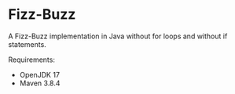 # Fizz-Buzz

A Fizz-Buzz implementation in Java without for loops and without if statements.

Requirements:

- OpenJDK 17
- Maven 3.8.4
